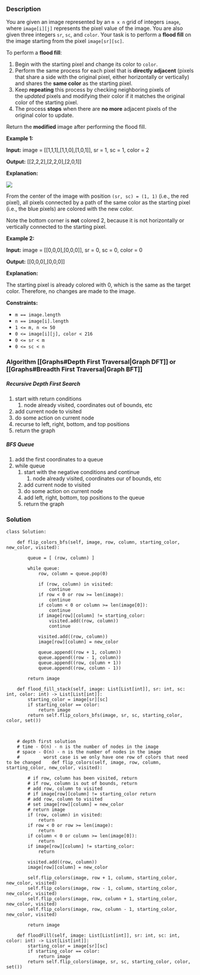 ### Description

You are given an image represented by an `m x n` grid of integers `image`, where `image[i][j]` represents the pixel value of the image. You are also given three integers `sr`, `sc`, and `color`. Your task is to perform a **flood fill** on the image starting from the pixel `image[sr][sc]`.

To perform a **flood fill**:

1. Begin with the starting pixel and change its color to `color`.
2. Perform the same process for each pixel that is **directly adjacent** (pixels that share a side with the original pixel, either horizontally or vertically) and shares the **same color** as the starting pixel.
3. Keep **repeating** this process by checking neighboring pixels of the _updated_ pixels and modifying their color if it matches the original color of the starting pixel.
4. The process **stops** when there are **no more** adjacent pixels of the original color to update.

Return the **modified** image after performing the flood fill.

**Example 1:**

**Input:** image = \[[1,1,1],[1,1,0],[1,0,1]\], sr = 1, sc = 1, color = 2

**Output:** \[[2,2,2],[2,2,0],[2,0,1]\]

**Explanation:**

![](https://assets.leetcode.com/uploads/2021/06/01/flood1-grid.jpg)

From the center of the image with position `(sr, sc) = (1, 1)` (i.e., the red pixel), all pixels connected by a path of the same color as the starting pixel (i.e., the blue pixels) are colored with the new color.

Note the bottom corner is **not** colored 2, because it is not horizontally or vertically connected to the starting pixel.

**Example 2:**

**Input:** image = \[[0,0,0],[0,0,0]\], sr = 0, sc = 0, color = 0

**Output:** \[[0,0,0],[0,0,0]\]

**Explanation:**

The starting pixel is already colored with 0, which is the same as the target color. Therefore, no changes are made to the image.

**Constraints:**

- `m == image.length`
- `n == image[i].length`
- `1 <= m, n <= 50`
- `0 <= image[i][j], color < 216`
- `0 <= sr < m`
- `0 <= sc < n`

### Algorithm [[Graphs#Depth First Traversal|Graph DFT]] or [[Graphs#Breadth First Traversal|Graph BFT]]

##### Recursive Depth First Search
1. start with return conditions
	1. node already visited, coordinates out of bounds, etc
2. add current node to visited
3. do some action on current node
4. recurse to left, right, bottom, and top positions
5. return the graph
##### BFS Queue
1. add the first coordinates to a queue
2. while queue
	1. start with the negative conditions and continue
		1. node already visited, coordinates our of bounds, etc
	2. add current node to visited
	3. do some action on current node
	4. add left, right, bottom, top positions to the queue
	5. return the graph


### Solution

```
class Solution:  
  
    def flip_colors_bfs(self, image, row, column, starting_color, new_color, visited):  
  
        queue = [ (row, column) ]  
  
        while queue:  
            row, column = queue.pop(0)  
  
            if (row, column) in visited:  
                continue  
            if row < 0 or row >= len(image):  
                continue  
            if column < 0 or column >= len(image[0]):  
                continue  
            if image[row][column] != starting_color:  
                visited.add((row, column))  
                continue  
  
            visited.add((row, column))  
            image[row][column] = new_color  
  
            queue.append((row + 1, column))  
            queue.append((row - 1, column))  
            queue.append((row, column + 1))  
            queue.append((row, column - 1))  
  
        return image  
  
    def flood_fill_stack(self, image: List[List[int]], sr: int, sc: int, color: int) -> List[List[int]]:  
        starting_color = image[sr][sc]  
        if starting_color == color:  
            return image  
        return self.flip_colors_bfs(image, sr, sc, starting_color, color, set())  
  
  
  
    # depth first solution  
    # time - O(n) - n is the number of nodes in the image    
	# space - O(n) - n is the number of nodes in the image    
	#         worst case is we only have one row of colors that need to be changed    def flip_colors(self, image, row, column, starting_color, new_color, visited):  
  
        # if row, column has been visited, return  
        # if row, column is out of bounds, return        
        # add row, column to visited        
        # if image[row][column] != starting_color return  
        # add row, column to visited        
        # set image[row][column] = new_color        
        # return image  
        if (row, column) in visited:  
            return  
        if row < 0 or row >= len(image):  
            return  
        if column < 0 or column >= len(image[0]):  
            return  
        if image[row][column] != starting_color:  
            return  
  
        visited.add((row, column))  
        image[row][column] = new_color  
  
        self.flip_colors(image, row + 1, column, starting_color, new_color, visited)  
        self.flip_colors(image, row - 1, column, starting_color, new_color, visited)  
        self.flip_colors(image, row, column + 1, starting_color, new_color, visited)  
        self.flip_colors(image, row, column - 1, starting_color, new_color, visited)  
  
        return image  
  
    def floodFill(self, image: List[List[int]], sr: int, sc: int, color: int) -> List[List[int]]:  
        starting_color = image[sr][sc]  
        if starting_color == color:  
            return image  
        return self.flip_colors(image, sr, sc, starting_color, color, set())
```